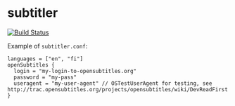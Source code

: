 subtitler
=========

[![Build Status](https://travis-ci.org/Pyppe/subtitler.svg)](https://travis-ci.org/Pyppe/subtitler)

Example of `subtitler.conf`:
```
languages = ["en", "fi"]
openSubtitles {
  login = "my-login-to-opensubtitles.org"
  password = "my-pass"
  useragent = "my-user-agent" // OSTestUserAgent for testing, see http://trac.opensubtitles.org/projects/opensubtitles/wiki/DevReadFirst
}
```
